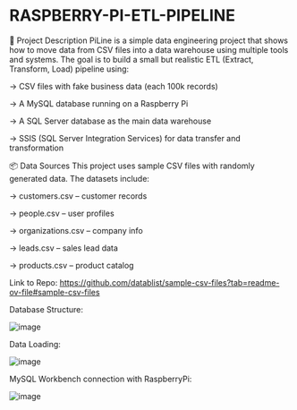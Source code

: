 # RASPBERRY-PI-ETL-PIPELINE

📄 Project Description
PiLine is a simple data engineering project that shows how to move data from CSV files into a data warehouse using multiple tools and systems. The goal is to build a small but realistic ETL (Extract, Transform, Load) pipeline using:

-> CSV files with fake business data (each 100k records)

-> A MySQL database running on a Raspberry Pi

-> A SQL Server database as the main data warehouse

-> SSIS (SQL Server Integration Services) for data transfer and transformation

📦 Data Sources
This project uses sample CSV files with randomly generated data. The datasets include:

-> customers.csv – customer records

-> people.csv – user profiles

-> organizations.csv – company info

-> leads.csv – sales lead data

-> products.csv – product catalog

Link to Repo: https://github.com/datablist/sample-csv-files?tab=readme-ov-file#sample-csv-files


Database Structure:

![image](https://github.com/user-attachments/assets/1d42c801-3dd7-41df-b965-e43e4afedfb3)

Data Loading:

![image](https://github.com/user-attachments/assets/59216759-6efe-4395-abc7-021fdf09bf56)

MySQL Workbench connection with RaspberryPi:

![image](https://github.com/user-attachments/assets/200fb6da-8950-499f-9aa8-c8c46c09622a)

